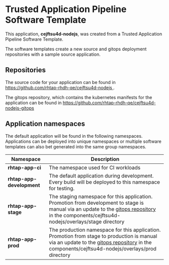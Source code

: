 # Trusted Application Pipeline Software Template

This application, **cejftsu4d-nodejs**, was created from a Trusted Application Pipeline Software Template.

The software templates create a new source and gitops deployment repositories with a sample source application. 

## Repositories

The source code for your application can be found in [https://github.com/rhtap-rhdh-qe/cejftsu4d-nodejs ](https://github.com/rhtap-rhdh-qe/cejftsu4d-nodejs ).
 
The gitops repository, which contains the kubernetes manifests for the application can be found in 
[https://github.com/rhtap-rhdh-qe/cejftsu4d-nodejs-gitops ](https://github.com/rhtap-rhdh-qe/cejftsu4d-nodejs-gitops ) 

## Application namespaces 

The default application will be found in the following namespaces. Applications can be deployed into unique namespaces or multiple software templates can also bet generated into the same group namespaces.  

|  Namespace   |  Description   |  
| -------- | -------- |
| **rhtap-app-ci** | The namespace used for CI workloads |
| **rhtap-app-development** | The default application during development. Every build will be deployed to this namespace for testing. |
| **rhtap-app-stage** | The staging namespace for this application. Promotion from development to stage is manual via an update to the [gitops repository](https://github.com/rhtap-rhdh-qe/cejftsu4d-nodejs-gitops ) in the components/cejftsu4d-nodejs/overlays/stage directory |
| **rhtap-app-prod** | The production namespace for this application. Promotion from stage to production is manual via an update to the [gitops repository](https://github.com/rhtap-rhdh-qe/cejftsu4d-nodejs-gitops ) in the components/cejftsu4d-nodejs/overlays/prod directory |